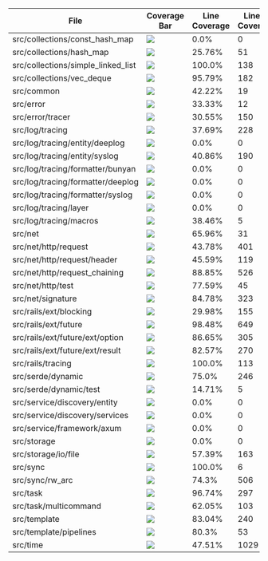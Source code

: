 | File | Coverage Bar | Line Coverage | Lines Covered | Lines Total |
|------|--------------|---------------|---------------|-------------|
| src/collections/const_hash_map | ![](https://geps.dev/progress/0) | 0.0% | 0 | 240 |
| src/collections/hash_map | ![](https://geps.dev/progress/26) | 25.76% | 51 | 198 |
| src/collections/simple_linked_list | ![](https://geps.dev/progress/100) | 100.0% | 138 | 138 |
| src/collections/vec_deque | ![](https://geps.dev/progress/96) | 95.79% | 182 | 190 |
| src/common | ![](https://geps.dev/progress/42) | 42.22% | 19 | 45 |
| src/error | ![](https://geps.dev/progress/33) | 33.33% | 12 | 36 |
| src/error/tracer | ![](https://geps.dev/progress/31) | 30.55% | 150 | 491 |
| src/log/tracing | ![](https://geps.dev/progress/38) | 37.69% | 228 | 605 |
| src/log/tracing/entity/deeplog | ![](https://geps.dev/progress/0) | 0.0% | 0 | 537 |
| src/log/tracing/entity/syslog | ![](https://geps.dev/progress/41) | 40.86% | 190 | 465 |
| src/log/tracing/formatter/bunyan | ![](https://geps.dev/progress/0) | 0.0% | 0 | 178 |
| src/log/tracing/formatter/deeplog | ![](https://geps.dev/progress/0) | 0.0% | 0 | 148 |
| src/log/tracing/formatter/syslog | ![](https://geps.dev/progress/0) | 0.0% | 0 | 129 |
| src/log/tracing/layer | ![](https://geps.dev/progress/0) | 0.0% | 0 | 188 |
| src/log/tracing/macros | ![](https://geps.dev/progress/38) | 38.46% | 5 | 13 |
| src/net | ![](https://geps.dev/progress/66) | 65.96% | 31 | 47 |
| src/net/http/request | ![](https://geps.dev/progress/44) | 43.78% | 401 | 916 |
| src/net/http/request/header | ![](https://geps.dev/progress/46) | 45.59% | 119 | 261 |
| src/net/http/request_chaining | ![](https://geps.dev/progress/89) | 88.85% | 526 | 592 |
| src/net/http/test | ![](https://geps.dev/progress/78) | 77.59% | 45 | 58 |
| src/net/signature | ![](https://geps.dev/progress/85) | 84.78% | 323 | 381 |
| src/rails/ext/blocking | ![](https://geps.dev/progress/30) | 29.98% | 155 | 517 |
| src/rails/ext/future | ![](https://geps.dev/progress/98) | 98.48% | 649 | 659 |
| src/rails/ext/future/ext/option | ![](https://geps.dev/progress/87) | 86.65% | 305 | 352 |
| src/rails/ext/future/ext/result | ![](https://geps.dev/progress/83) | 82.57% | 270 | 327 |
| src/rails/tracing | ![](https://geps.dev/progress/100) | 100.0% | 113 | 113 |
| src/serde/dynamic | ![](https://geps.dev/progress/75) | 75.0% | 246 | 328 |
| src/serde/dynamic/test | ![](https://geps.dev/progress/15) | 14.71% | 5 | 34 |
| src/service/discovery/entity | ![](https://geps.dev/progress/0) | 0.0% | 0 | 34 |
| src/service/discovery/services | ![](https://geps.dev/progress/0) | 0.0% | 0 | 160 |
| src/service/framework/axum | ![](https://geps.dev/progress/0) | 0.0% | 0 | 197 |
| src/storage | ![](https://geps.dev/progress/0) | 0.0% | 0 | 39 |
| src/storage/io/file | ![](https://geps.dev/progress/57) | 57.39% | 163 | 284 |
| src/sync | ![](https://geps.dev/progress/100) | 100.0% | 6 | 6 |
| src/sync/rw_arc | ![](https://geps.dev/progress/74) | 74.3% | 506 | 681 |
| src/task | ![](https://geps.dev/progress/97) | 96.74% | 297 | 307 |
| src/task/multicommand | ![](https://geps.dev/progress/62) | 62.05% | 103 | 166 |
| src/template | ![](https://geps.dev/progress/83) | 83.04% | 240 | 289 |
| src/template/pipelines | ![](https://geps.dev/progress/80) | 80.3% | 53 | 66 |
| src/time | ![](https://geps.dev/progress/48) | 47.51% | 1029 | 2166 |
